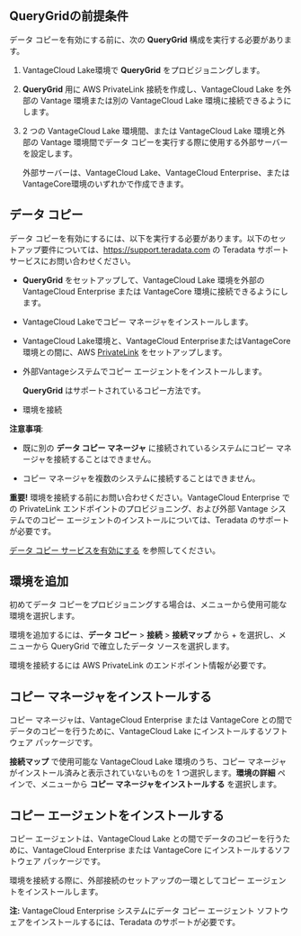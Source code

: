 QueryGridの前提条件
-------------------

データ コピーを有効にする前に、次の **QueryGrid** 構成を実行する必要があります。

1.  VantageCloud Lake環境で **QueryGrid** をプロビジョニングします。

2.  **QueryGrid** 用に AWS PrivateLink 接続を作成し、VantageCloud Lake を外部の Vantage 環境または別の VantageCloud Lake 環境に接続できるようにします。

3.  2 つの VantageCloud Lake 環境間、または VantageCloud Lake 環境と外部の Vantage 環境間でデータ コピーを実行する際に使用する外部サーバーを設定します。

    外部サーバーは、VantageCloud Lake、VantageCloud Enterprise、またはVantageCore環境のいずれかで作成できます。

データ コピー
-------------

データ コピーを有効にするには、以下を実行する必要があります。以下のセットアップ要件については、<https://support.teradata.com> の Teradata サポート サービスにお問い合わせください。

-   **QueryGrid** をセットアップして、VantageCloud Lake 環境を外部の VantageCloud Enterprise または VantageCore 環境に接続できるようにします。

-   VantageCloud Lakeでコピー マネージャをインストールします。

-   VantageCloud Lake環境と、VantageCloud EnterpriseまたはVantageCore環境との間に、AWS [PrivateLink](dvp1707442265467.md) をセットアップします。

-   外部Vantageシステムでコピー エージェントをインストールします。

    **QueryGrid** はサポートされているコピー方法です。

-   環境を接続

**注意事項**:

-   既に別の **データ コピー マネージャ** に接続されているシステムにコピー マネージャを接続することはできません。

-   コピー マネージャを複数のシステムに接続することはできません。

**重要!** 環境を接続する前にお問い合わせください。VantageCloud Enterprise での PrivateLink エンドポイントのプロビジョニング、および外部 Vantage システムでのコピー エージェントのインストールについては、Teradata のサポートが必要です。

[データ コピー サービスを有効にする](https://docs.teradata.com/access/sources/dita/topic?dita:topicPath=zmv1694773546514.dita&utm_source=console&utm_medium=iph) を参照してください。

環境を追加
----------

初めてデータ コピーをプロビジョニングする場合は、メニューから使用可能な環境を選択します。

環境を追加するには、**データ コピー** \> **接続** \> **接続マップ** から + を選択し、メニューから QueryGrid で確立したデータ ソースを選択します。

環境を接続するには AWS PrivateLink のエンドポイント情報が必要です。

コピー マネージャをインストールする
-----------------------------------

コピー マネージャは、VantageCloud Enterprise または VantageCore との間でデータのコピーを行うために、VantageCloud Lake にインストールするソフトウェア パッケージです。

**接続マップ** で使用可能な VantageCloud Lake 環境のうち、コピー マネージャがインストール済みと表示されていないものを 1 つ選択します。**環境の詳細** ペインで、メニューから **コピー マネージャをインストールする** を選択します。

コピー エージェントをインストールする
-------------------------------------

コピー エージェントは、VantageCloud Lake との間でデータのコピーを行うために、VantageCloud Enterprise または VantageCore にインストールするソフトウェア パッケージです。

環境を接続する際に、外部接続のセットアップの一環としてコピー エージェントをインストールします。

**注:** VantageCloud Enterprise システムにデータ コピー エージェント ソフトウェアをインストールするには、Teradata のサポートが必要です。

